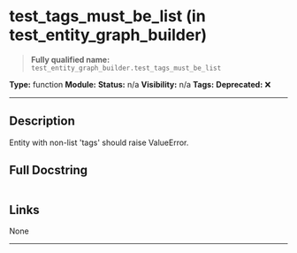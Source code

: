 # test_tags_must_be_list (in test_entity_graph_builder)
> **Fully qualified name:** `test_entity_graph_builder.test_tags_must_be_list`

**Type:** function
**Module:** 
**Status:** n/a
**Visibility:** n/a
**Tags:** 
**Deprecated:** ❌

---

## Description
Entity with non-list 'tags' should raise ValueError.

## Full Docstring
```

```

## Links
None

---
